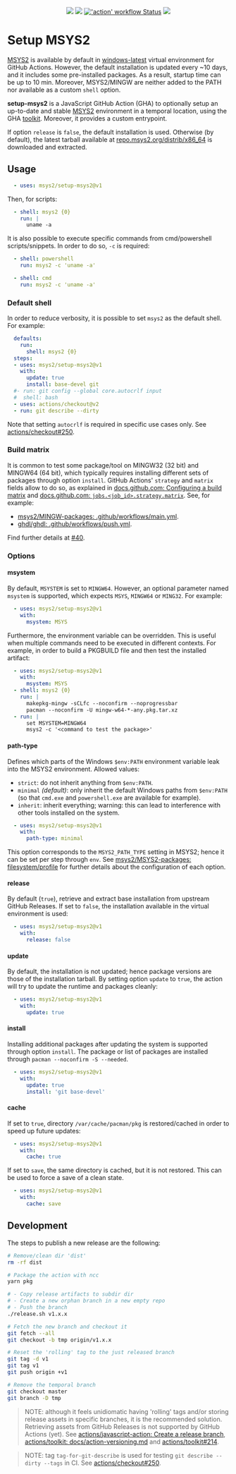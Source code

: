 <p align="center">
  <a title="msys2.github.io" href="https://msys2.github.io"><img src="https://img.shields.io/website.svg?label=msys2.github.io&longCache=true&style=flat-square&url=http%3A%2F%2Fmsys2.github.io%2Findex.html&logo=github"></a><!--
  -->
  <a title="Join the chat at https://gitter.im/msys2/msys2" href="https://gitter.im/msys2/msys2"><img src="https://img.shields.io/badge/chat-on%20gitter-4db797.svg?longCache=true&style=flat-square&logo=gitter&logoColor=e8ecef"></a><!--
  -->
  <a title="'action' workflow Status" href="https://github.com/msys2/setup-msys2/actions?query=workflow%3Aaction"><img alt="'action' workflow Status" src="https://img.shields.io/github/workflow/status/msys2/setup-msys2/action?longCache=true&style=flat-square&label=action&logo=github"></a><!--
  -->
  <a title="Dependency Status" href="https://david-dm.org/msys2/setup-msys2"><img src="https://img.shields.io/david/msys2/setup-msys2.svg?longCache=true&style=flat-square&label=deps&logo=npm"></a>
</p>

# Setup MSYS2

[MSYS2](https://www.msys2.org/) is available by default in [windows-latest](https://github.com/actions/virtual-environments/blob/master/images/win/Windows2019-Readme.md#msys2) virtual environment for GitHub Actions. However, the default installation is updated every ~10 days, and it includes some pre-installed packages. As a result, startup time can be up to 10 min. Moreover, MSYS2/MINGW are neither added to the PATH nor available as a custom `shell` option.

**setup-msys2** is a JavaScript GitHub Action (GHA) to optionally setup an up-to-date and stable [MSYS2](https://www.msys2.org/) environment in a temporal location, using the GHA [toolkit](https://github.com/actions/toolkit). Moreover, it provides a custom entrypoint.

If option `release` is `false`, the default installation is used. Otherwise (by default), the latest tarball available at [repo.msys2.org/distrib/x86_64](http://repo.msys2.org/distrib/x86_64/) is downloaded and extracted.

## Usage

```yaml
  - uses: msys2/setup-msys2@v1
```

Then, for scripts:

```yaml
  - shell: msys2 {0}
    run: |
      uname -a
```

It is also possible to execute specific commands from cmd/powershell scripts/snippets. In order to do so, `-c` is required:

```yaml
  - shell: powershell
    run: msys2 -c 'uname -a'
```

```yaml
  - shell: cmd
    run: msys2 -c 'uname -a'
```

### Default shell

In order to reduce verbosity, it is possible to set `msys2` as the default shell. For example:

```yaml
  defaults:
    run:
      shell: msys2 {0}
  steps:
  - uses: msys2/setup-msys2@v1
    with:
      update: true
      install: base-devel git
  #- run: git config --global core.autocrlf input
  #  shell: bash
  - uses: actions/checkout@v2
  - run: git describe --dirty
```

Note that setting `autocrlf` is required in specific use cases only. See [actions/checkout#250](https://github.com/actions/checkout/issues/250).

### Build matrix

It is common to test some package/tool on MINGW32 (32 bit) and MINGW64 (64 bit), which typically requires installing different sets of packages through option `install`. GitHub Actions' `strategy` and `matrix` fields allow to do so, as explained in [docs.github.com: Configuring a build matrix](https://docs.github.com/en/actions/configuring-and-managing-workflows/configuring-a-workflow#configuring-a-build-matrix) and [docs.github.com: `jobs.<job_id>.strategy.matrix`](https://docs.github.com/en/actions/reference/workflow-syntax-for-github-actions#jobsjob_idstrategymatrix). See, for example:

- [msys2/MINGW-packages: .github/workflows/main.yml](https://github.com/msys2/MINGW-packages/blob/master/.github/workflows/main.yml).
- [ghdl/ghdl: .github/workflows/push.yml](https://github.com/ghdl/ghdl/blob/99b542c849311c92e87e2c70d283de133c9d4093/.github/workflows/push.yml#L56-L102).

Find further details at [#40](https://github.com/msys2/setup-msys2/issues/40).

### Options

#### msystem

By default, `MSYSTEM` is set to `MINGW64`. However, an optional parameter named `msystem` is supported, which expects `MSYS`, `MINGW64` or `MING32`. For example:

```yaml
  - uses: msys2/setup-msys2@v1
    with:
      msystem: MSYS
```

Furthermore, the environment variable can be overridden. This is useful when multiple commands need to be executed in different contexts. For example, in order to build a PKGBUILD file and then test the installed artifact:

```yaml
  - uses: msys2/setup-msys2@v1
    with:
      msystem: MSYS
  - shell: msys2 {0}
    run: |
      makepkg-mingw -sCLfc --noconfirm --noprogressbar
      pacman --noconfirm -U mingw-w64-*-any.pkg.tar.xz
  - run: |
      set MSYSTEM=MINGW64
      msys2 -c '<command to test the package>'
```

#### path-type

Defines which parts of the Windows `$env:PATH` environment variable leak into the MSYS2 environment. Allowed values:

- `strict`: do not inherit anything from `$env:PATH`.
- `minimal` *(default)*: only inherit the default Windows paths from `$env:PATH` (so that `cmd.exe` and `powershell.exe` are available for example).
- `inherit`: inherit everything; warning: this can lead to interference with other tools installed on the system.

```yaml
  - uses: msys2/setup-msys2@v1
    with:
      path-type: minimal
```

This option corresponds to the `MSYS2_PATH_TYPE` setting in MSYS2; hence it can be set per step through `env`. See [msys2/MSYS2-packages: filesystem/profile](https://github.com/msys2/MSYS2-packages/blob/915946a637e1f2b7e26e32782f3af322009293db/filesystem/profile#L28-L45) for further details about the configuration of each option.

#### release

By default (`true`), retrieve and extract base installation from upstream GitHub Releases. If set to `false`, the installation available in the virtual environment is used:

```yaml
  - uses: msys2/setup-msys2@v1
    with:
      release: false
```

#### update

By default, the installation is not updated; hence package versions are those of the installation tarball. By setting option `update` to `true`, the action will try to update the runtime and packages cleanly:

```yaml
  - uses: msys2/setup-msys2@v1
    with:
      update: true
```

#### install

Installing additional packages after updating the system is supported through option `install`. The package or list of packages are installed through `pacman --noconfirm -S --needed`.

```yaml
  - uses: msys2/setup-msys2@v1
    with:
      update: true
      install: 'git base-devel'
```

#### cache

If set to `true`, directory `/var/cache/pacman/pkg` is restored/cached in order to speed up future updates:

```yaml
  - uses: msys2/setup-msys2@v1
    with:
      cache: true
```

If set to `save`, the same directory is cached, but it is not restored. This can be used to force a save of a clean state.

```yaml
  - uses: msys2/setup-msys2@v1
    with:
      cache: save
```

## Development

The steps to publish a new release are the following:

```sh
# Remove/clean dir 'dist'
rm -rf dist

# Package the action with ncc
yarn pkg

# - Copy release artifacts to subdir dir
# - Create a new orphan branch in a new empty repo
# - Push the branch
./release.sh v1.x.x

# Fetch the new branch and checkout it
git fetch --all
git checkout -b tmp origin/v1.x.x

# Reset the 'rolling' tag to the just released branch
git tag -d v1
git tag v1
git push origin +v1

# Remove the temporal branch
git checkout master
git branch -D tmp
```

> NOTE: although it feels unidiomatic having 'rolling' tags and/or storing release assets in specific branches, it is the recommended solution. Retrieving assets from GitHub Releases is not supported by GitHub Actions (yet). See [actions/javascript-action: Create a release branch](https://github.com/actions/javascript-action#create-a-release-branch), [actions/toolkit: docs/action-versioning.md](https://github.com/actions/toolkit/blob/master/docs/action-versioning.md) and [actions/toolkit#214](https://github.com/actions/toolkit/issues/214).

> NOTE: tag `tag-for-git-describe` is used for testing `git describe --dirty --tags` in CI. See [actions/checkout#250](https://github.com/actions/checkout/issues/250).
